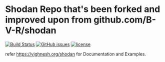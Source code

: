# Shodan Repo that's been forked and improved upon from github.com/B-V-R/shodan

[![Build Status](https://travis-ci.org/B-V-R/shodan.svg?branch=master)](https://travis-ci.org/B-V-R/shodan)
[![GitHub issues](https://img.shields.io/github/issues/B-V-R/shodan.svg?style=flat-square)]()
[![license](https://img.shields.io/github/license/B-V-R/shodan.svg?style=flat-square)]()

refer https://vighnesh.org/shodan for Documentation and Examples.
